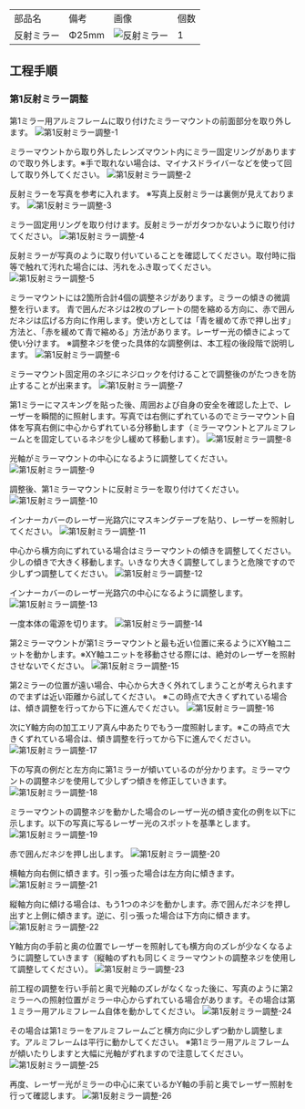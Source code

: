<table class="packing-list">
    <tbody>
        <tr>
            <td>部品名</td>
            <td>備考</td>
            <td class="packing-img">画像</td>
            <td>個数</td>
        </tr>
        <tr>
            <td>反射ミラー</td>
            <td>Φ25mm</td>
            <td><img src="./images/packing/042.jpg" alt="反射ミラー"></td>
            <td>1</td>
        </tr>
    </tbody>
</table>

## 工程手順

### 第1反射ミラー調整
第1ミラー用アルミフレームに取り付けたミラーマウントの前面部分を取り外します。
<img src="./images/28-1/001.jpg" alt="第1反射ミラー調整-1">

ミラーマウントから取り外したレンズマウント内にミラー固定リングがありますので取り外します。※手で取れない場合は、マイナスドライバーなどを使って回して取り外してください。
<img src="./images/28-1/002.jpg" alt="第1反射ミラー調整-2">

反射ミラーを写真を参考に入れます。
※写真上反射ミラーは裏側が見えております。
<img src="./images/28-1/003.jpg" alt="第1反射ミラー調整-3">

ミラー固定用リングを取り付けます。反射ミラーがガタつかないように取り付けてください。
<img src="./images/28-1/004.jpg" alt="第1反射ミラー調整-4">

反射ミラーが写真のように取り付いていることを確認してください。取付時に指等で触れて汚れた場合には、汚れをふき取ってください。
<img src="./images/28-1/005.jpg" alt="第1反射ミラー調整-5">

ミラーマウントには2箇所合計4個の調整ネジがあります。ミラーの傾きの微調整を行います。 青で囲んだネジは2枚のプレートの間を縮める方向に、赤で囲んだネジは広げる方向に作用します。使い方としては「青を緩めて赤で押し出す」方法と、「赤を緩めて青で縮める」方法があります。レーザー光の傾きによって使い分けます。
※調整ネジを使った具体的な調整例は、本工程の後段階で説明します。
<img src="./images/28-1/006.jpg" alt="第1反射ミラー調整-6">

ミラーマウント固定用のネジにネジロックを付けることで調整後のがたつきを防止することが出来ます。
<img src="./images/28-1/007.jpg" alt="第1反射ミラー調整-7">

第1ミラーにマスキングを貼った後、周囲および自身の安全を確認した上で、レーザーを瞬間的に照射します。写真では右側にずれているのでミラーマウント自体を写真右側に中心からずれている分移動します（ミラーマウントとアルミフレームとを固定しているネジを少し緩めて移動します）。
<img src="./images/28-1/008.jpg" alt="第1反射ミラー調整-8">

光軸がミラーマウントの中心になるように調整してください。
<img src="./images/28-1/009.jpg" alt="第1反射ミラー調整-9">

調整後、第1ミラーマウントに反射ミラーを取り付けてください。
<img src="./images/28-1/010.jpg" alt="第1反射ミラー調整-10">

インナーカバーのレーザー光路穴にマスキングテープを貼り、レーザーを照射してください。
<img src="./images/28-1/011.jpg" alt="第1反射ミラー調整-11">

中心から横方向にずれている場合はミラーマウントの傾きを調整してください。少しの傾きで大きく移動します。いきなり大きく調整してしまうと危険ですので少しずつ調整してください。
<img src="./images/28-1/012.jpg" alt="第1反射ミラー調整-12">

インナーカバーのレーザー光路穴の中心になるように調整します。
<img src="./images/28-1/013.jpg" alt="第1反射ミラー調整-13">

一度本体の電源を切ります。
<img src="./images/28-1/014.jpg" alt="第1反射ミラー調整-14">

第2ミラーマウントが第1ミラーマウントと最も近い位置に来るようにXY軸ユニットを動かします。※XY軸ユニットを移動させる際には、絶対のレーザーを照射させないでください。
<img src="./images/28-1/015.jpg" alt="第1反射ミラー調整-15">

第2ミラーの位置が遠い場合、中心から大きく外れてしまうことが考えられますのでまずは近い距離から試してください。
※この時点で大きくずれている場合は、傾き調整を行ってから下に進んでください。
<img src="./images/28-1/016.jpg" alt="第1反射ミラー調整-16">

次にY軸方向の加工エリア真ん中あたりでもう一度照射します。※この時点で大きくずれている場合は、傾き調整を行ってから下に進んでください。
<img src="./images/28-1/017.jpg" alt="第1反射ミラー調整-17">

下の写真の例だと左方向に第1ミラーが傾いているのが分かります。ミラーマウントの調整ネジを使用して少しずつ傾きを修正していきます。
<img src="./images/28-1/018.jpg" alt="第1反射ミラー調整-18">

ミラーマウントの調整ネジを動かした場合のレーザー光の傾き変化の例を以下に示します。以下の写真に写るレーザー光のスポットを基準とします。
<img src="./images/28-1/019.jpg" alt="第1反射ミラー調整-19">

赤で囲んだネジを押し出します。
<img src="./images/28-1/020.jpg" alt="第1反射ミラー調整-20">

横軸方向右側に傾きます。引っ張った場合は左方向に傾きます。
<img src="./images/28-1/021.jpg" alt="第1反射ミラー調整-21">

縦軸方向に傾ける場合は、もう1つのネジを動かします。赤で囲んだネジを押し出すと上側に傾きます。逆に、引っ張った場合は下方向に傾きます。
<img src="./images/28-1/022.jpg" alt="第1反射ミラー調整-22">

Y軸方向の手前と奥の位置でレーザーを照射しても横方向のズレが少なくなるように調整していきます（縦軸のずれも同じくミラーマウントの調整ネジを使用して調整してください）。
<img src="./images/28-1/023.jpg" alt="第1反射ミラー調整-23">

前工程の調整を行い手前と奥で光軸のズレがなくなった後に、写真のように第2ミラーへの照射位置がミラー中心からずれている場合があります。その場合は第１ミラー用アルミフレーム自体を動かしてください。
<img src="./images/28-1/024.jpg" alt="第1反射ミラー調整-24">

その場合は第1ミラーをアルミフレームごと横方向に少しずつ動かし調整します。アルミフレームは平行に動かしてください。
※第1ミラー用アルミフレームが傾いたりしますと大幅に光軸がずれますので注意してください。
<img src="./images/28-1/025.jpg" alt="第1反射ミラー調整-25">

再度、レーザー光がミラーの中心に来ているかY軸の手前と奥でレーザー照射を行って確認します。
<img src="./images/28-1/026.jpg" alt="第1反射ミラー調整-26">
